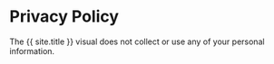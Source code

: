 # Privacy Policy
The {{ site.title }} visual does not collect or use any of your personal information. 
